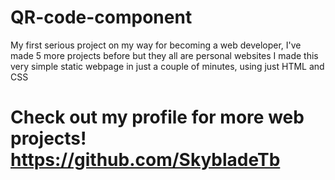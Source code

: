 # QR-code-component
My first serious project on my way for becoming a web developer, I've made 5 more projects before but they all are personal websites
I made this very simple static webpage in just a couple of minutes, using just HTML and CSS 


# Check out my profile for more web projects! https://github.com/SkybladeTb
